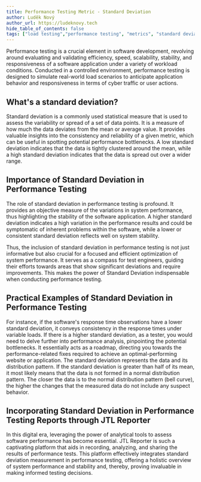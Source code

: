 ```yaml
---
title: Performance Testing Metric - Standard Deviation 
author: Luděk Nový
author_url: https://ludeknovy.tech
hide_table_of_contents: false
tags: ["load testing","performance testing", "metrics", "standard deviation"]
---
```


Performance testing is a crucial element in software development, revolving around evaluating and validating efficiency,
speed, scalability, stability, and responsiveness of a software application under a variety of workload conditions.
Conducted in a controlled environment, performance testing is designed to simulate real-world load scenarios
to anticipate application behavior and responsiveness in terms of cyber traffic or user actions.

## What's a standard deviation?
Standard deviation is a commonly used statistical measure that is used to assess the variability or spread of a set of data points. It is a measure of how much the data deviates from the mean or average value.
It provides valuable insights into the consistency and reliability of a given metric, which can be useful in spotting potential performance bottlenecks.
A low standard deviation indicates that the data is tightly clustered around the mean, while a high standard deviation indicates that the data is spread out over a wider range.

## Importance of Standard Deviation in Performance Testing
The role of standard deviation in performance testing is profound. It provides an objective measure of the variations in system performance, thus highlighting the stability of the software application.
A higher standard deviation indicates a high variation in the performance results and could be symptomatic of inherent problems within the software,
while a lower or consistent standard deviation reflects well on system stability.

Thus, the inclusion of standard deviation in performance testing is not just informative but also crucial for a focused and efficient optimization of system performance. It serves as a compass for test engineers,
guiding their efforts towards areas that show significant deviations and require improvements.
This makes the power of Standard Deviation indispensable when conducting performance testing.

## Practical Examples of Standard Deviation in Performance Testing
For instance, if the software's response time observations have a lower standard deviation, it conveys consistency in the response times under variable loads.
If there is a higher standard deviation, as a tester, you would need to delve further into performance analysis, pinpointing the potential bottlenecks.
It essentially acts as a roadmap, directing you towards the performance-related fixes required to achieve an optimal-performing website or application. The standard deviation represents the data and its
distribution pattern. If the standard deviation is greater than half of its mean, it most likely means that the data is not formed in a normal distribution pattern. The closer the data is to the normal distribution pattern (bell curve), the
higher the changes that the measured data do not include any suspect behavior.

## Incorporating Standard Deviation in Performance Testing Reports through JTL Reporter
In this digital era, leveraging the power of analytical tools to assess software performance has become essential. JTL Reporter is such a captivating platform that aids in recording, analyzing, and sharing the results of performance tests. This platform effectively integrates standard deviation measurement in performance testing, offering a holistic overview of system performance and stability and, thereby, proving invaluable in making informed testing decisions.


